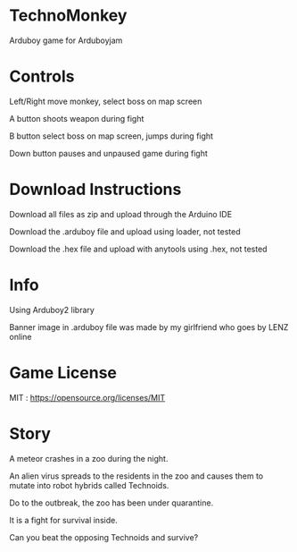 # TechnoMonkey
Arduboy game for Arduboyjam

# Controls
Left/Right move monkey, select boss on map screen

A button shoots weapon during fight

B button select boss on map screen, jumps during fight

Down button pauses and unpaused game during fight

# Download Instructions
Download all files as zip and upload through the Arduino IDE

Download the .arduboy file and upload using loader, not tested

Download the .hex file and upload with anytools using .hex, not tested

# Info
Using Arduboy2 library

Banner image in .arduboy file was made by my girlfriend who goes by LENZ online

# Game License
MIT : <https://opensource.org/licenses/MIT>

# Story

A meteor crashes in a zoo during the night.

An alien virus spreads to the residents in the zoo and causes them to mutate into
robot hybrids called Technoids.

Do to the outbreak, the zoo has been under quarantine.

It is a fight for survival inside.

Can you beat the opposing Technoids and survive?

